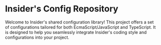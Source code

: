 # Insider's Config Repository

Welcome to Insider's shared configuration library! This project offers a set of
configurations tailored for both EcmaScript/JavaScript and TypeScript. It is
designed to help you seamlessly integrate Insider's coding style and
configurations into your project.
